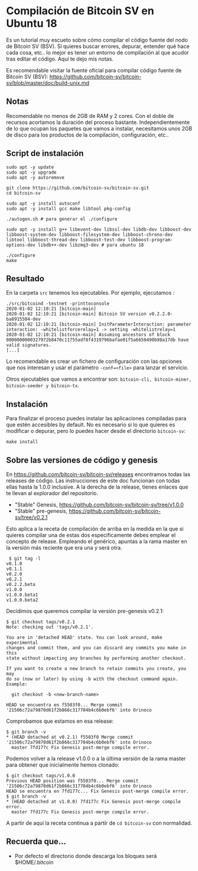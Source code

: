 # Compilación de Bitcoin SV en Ubuntu 18

Es un tutorial muy escueto sobre cómo compilar el código fuente del nodo de Bitcoin SV (BSV). Si quieres buscar errores, depurar, entender qué hace cada cosa, etc.. lo mejor es tener un entorno de compilación al que acudor tras editar el código. Aquí te dejo mis notas.

Es recomendable visitar la fuente oficial para compilar código fuente de Bitcoin SV (BSV): https://github.com/bitcoin-sv/bitcoin-sv/blob/master/doc/build-unix.md

## Notas

Recomendable no menos de 2GB de RAM y 2 cores. Con el doble de recursos acortamos la duración del proceso bastante. Independientemente de lo que ocupan los paquetes que vamos a instalar, necesitamos unos 2GB de disco para los productos de la compilación, configuración, etc..


## Script de instalación 


```
sudo apt -y update
sudo apt -y upgrade
sudo apt -y autoremove

git clone https://github.com/bitcoin-sv/bitcoin-sv.git
cd bitcoin-sv

sudo apt -y install autoconf
sudo apt -y install gcc make libtool pkg-config

./autogen.sh # para generar el ./configure

sudo apt -y install g++ libevent-dev libssl-dev libdb-dev libboost-dev libboost-system-dev libboost-filesystem-dev libboost-chrono-dev libtool libboost-thread-dev libboost-test-dev libboost-program-options-dev libdb++-dev libzmq3-dev # para ubuntu 18

./configure
make
```


## Resultado
En la carpeta ```src``` tenemos los ejecutables. Por ejemplo, ejecutamos :


```
./src/bitcoind -testnet -printtoconsole
2020-01-02 12:10:21 [bitcoin-main] 
2020-01-02 12:10:21 [bitcoin-main] Bitcoin SV version v0.2.2.0-ba8915504-dev
2020-01-02 12:10:21 [bitcoin-main] InitParameterInteraction: parameter interaction: -whitelistforcerelay=1 -> setting -whitelistrelay=1
2020-01-02 12:10:21 [bitcoin-main] Assuming ancestors of block 0000000000327972b8470c11755adf8f4319796bafae01f5a6650490b98a17db have valid signatures.
[...]
```

Lo recomendable es crear un fichero de configuración con las opciones que nos interesan y usar el parámetro ```-conf=<file>``` para lanzar el servicio.

Otros ejecutables que vamos a encontrar son: ```bitcoin-cli, bitcoin-miner, bitcoin-seeder y bitcoin-tx```.



## Instalación 
Para finalizar el proceso puedes instalar las aplicaciones compiladas para que estén accesibles by default. No es necesario si lo que quieres es modificar o depurar, pero lo puedes hacer desde el directorio ```bitcoin-sv```:

 ```
 make install
 ```
 
 ## Sobre las versiones de código y genesis
 
 En https://github.com/bitcoin-sv/bitcoin-sv/releases encontramos todas las releases de código. Las instrucciones de este doc funcionan con todas ellas hasta la 1.0.0 inclusive. A la derecha de la release, tienes enlaces que te llevan al explorador del repositorio.
 
  + "Stable" Genesis, https://github.com/bitcoin-sv/bitcoin-sv/tree/v1.0.0
  + "Stable" pre-genesis, https://github.com/bitcoin-sv/bitcoin-sv/tree/v0.2.1
 
 Esto aplica a la receta de compilación de arriba en la medida en la que si quieres compilar una de estas dos especificamente debes emplear el concepto de release. Empleando el genérico, apuntas a la rama master en la versión más reciente que era una y será otra.
 
```
 $ git tag -l  
v0.1.0
v0.1.1
v0.2.0
v0.2.1
v0.2.2.beta
v1.0.0
v1.0.0.beta1
v1.0.0.beta2
```

Decidimos que queremos compilar la versión pre-genesis v0.2.1:

```
$ git checkout tags/v0.2.1
Note: checking out 'tags/v0.2.1'.

You are in 'detached HEAD' state. You can look around, make experimental
changes and commit them, and you can discard any commits you make in this
state without impacting any branches by performing another checkout.

If you want to create a new branch to retain commits you create, you may
do so (now or later) by using -b with the checkout command again. Example:

  git checkout -b <new-branch-name>

HEAD se encuentra en f5503f0... Merge commit '21506c72a79870d61f2b866c317704b4c6b0ebf6' into Orinoco
```

Comprobamos que estamos en esa release:

```
$ git branch -v
* (HEAD detached at v0.2.1) f5503f0 Merge commit '21506c72a79870d61f2b866c317704b4c6b0ebf6' into Orinoco
  master 7fd177c Fix Genesis post-merge compile error.
```

Podemos volver a la release v1.0.0 o a la última versión de la rama master para obtener que inicialmente hemos clonado:

```
$ git checkout tags/v1.0.0
Previous HEAD position was f5503f0... Merge commit '21506c72a79870d61f2b866c317704b4c6b0ebf6' into Orinoco
HEAD se encuentra en 7fd177c... Fix Genesis post-merge compile error.
$ git branch -v
* (HEAD detached at v1.0.0) 7fd177c Fix Genesis post-merge compile error.
  master 7fd177c Fix Genesis post-merge compile error.
 ``` 

A partir de aquí la receta continua a partir de ```cd bitcoin-sv``` con normalidad.
 
 
 ## Recuerda que...
 
+ Por defecto el directorio donde descarga los bloques será $HOME/.bitcoin



